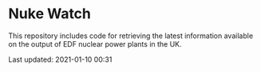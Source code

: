 # Nuke Watch

This repository includes code for retrieving the latest information available on the output of EDF nuclear power plants in the UK.

Last updated: 2021-01-10 00:31